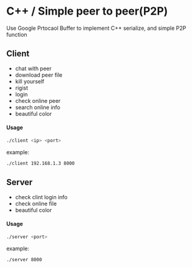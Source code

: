 # C++ / Simple peer to peer(P2P)
Use Google Prtocaol Buffer to implement C++ serialize,
and simple P2P function

## Client
* chat with peer
* download peer file
* kill yourself
* rigist
* login
* check online peer
* search online info
* beautiful color

#### Usage

```bash
./client <ip> <port>
```

example:

```bash
./client 192.168.1.3 8000
```

## Server
* check clint login info
* check online file
* beautiful color

#### Usage

```bash
./server <port>
```

example:

```bash
./server 8000
```
